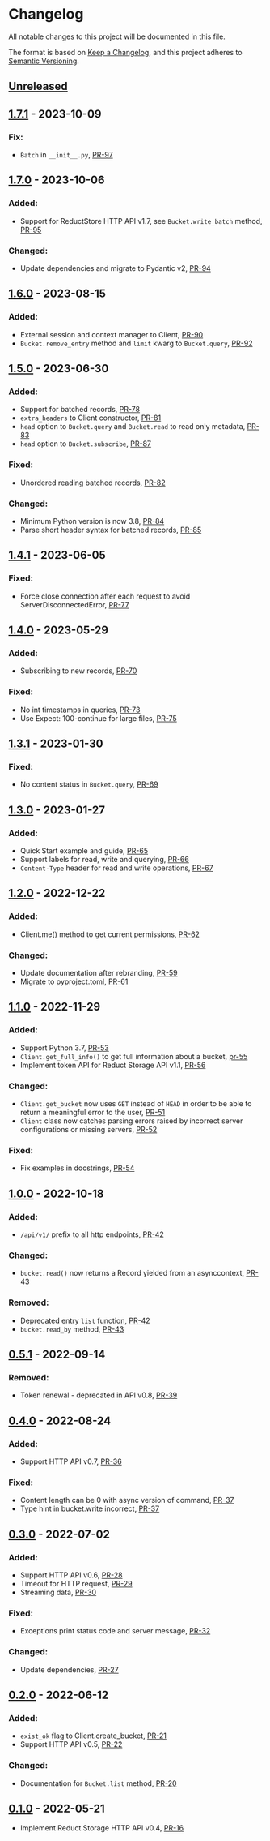 # Changelog

All notable changes to this project will be documented in this file.

The format is based on [Keep a Changelog](https://keepachangelog.com/en/1.0.0/),
and this project adheres to [Semantic Versioning](https://semver.org/spec/v2.0.0.html).

## [Unreleased]

## [1.7.1] - 2023-10-09

### Fix:

- `Batch` in `__init__.py`, [PR-97](https://github.com/reductstore/reduct-py/pull/97)

## [1.7.0] - 2023-10-06

### Added:

- Support for ReductStore HTTP API v1.7, see `Bucket.write_batch` method, [PR-95](https://github.com/reductstore/reduct-py/pull/95)

### Changed:

- Update dependencies and migrate to Pydantic v2, [PR-94](https://github.com/reductstore/reduct-py/pull/94)

## [1.6.0] - 2023-08-15

### Added:

- External session and context manager to Client, [PR-90](https://github.com/reductstore/reduct-py/pull/90)
- `Bucket.remove_entry` method and `limit` kwarg to `Bucket.query`, [PR-92](https://github.com/reductstore/reduct-py/pull/92)

## [1.5.0] - 2023-06-30

### Added:

- Support for batched records, [PR-78](https://github.com/reductstore/reduct-py/pull/78)
- `extra_headers` to Client constructor, [PR-81](https://github.com/reductstore/reduct-py/pull/81)
- `head` option to `Bucket.query` and `Bucket.read` to read only metadata, [PR-83](https://github.com/reductstore/reduct-py/pull/83)
- `head` option to `Bucket.subscribe`, [PR-87](https://github.com/reductstore/reduct-py/pull/87)

### Fixed:

- Unordered reading batched records, [PR-82](https://github.com/reductstore/reduct-py/pull/82)

### Changed:

- Minimum Python version is now 3.8, [PR-84](https://github.com/reductstore/reduct-py/pull/84)
- Parse short header syntax for batched records, [PR-85](https://github.com/reductstore/reduct-py/pull/85)

## [1.4.1] - 2023-06-05

### Fixed:

- Force close connection after each request to avoid
  ServerDisconnectedError, [PR-77](https://github.com/reductstore/reduct-py/pull/77)

## [1.4.0] - 2023-05-29

### Added:

- Subscribing to new records, [PR-70](https://github.com/reductstore/reduct-py/pull/70)

### Fixed:

- No int timestamps in queries, [PR-73](https://github.com/reductstore/reduct-py/pull/73)
- Use Expect: 100-continue for large files, [PR-75](https://github.com/reductstore/reduct-py/pull/75)

## [1.3.1] - 2023-01-30

### Fixed:

- No content status in `Bucket.query`, [PR-69](https://github.com/reductstore/reduct-py/pull/69)

## [1.3.0] - 2023-01-27

### Added:

- Quick Start example and guide, [PR-65](https://github.com/reductstore/reduct-py/pull/65)
- Support labels for read, write and querying, [PR-66](https://github.com/reductstore/reduct-py/pull/66)
- `Content-Type` header for read and write operations, [PR-67](https://github.com/reductstore/reduct-py/pull/67)

## [1.2.0] - 2022-12-22

### Added:

- Client.me() method to get current permissions, [PR-62](https://github.com/reductstore/reduct-py/pull/62)

### Changed:

- Update documentation after rebranding, [PR-59](https://github.com/reductstore/reduct-py/pull/59)
- Migrate to pyproject.toml, [PR-61](https://github.com/reductstore/reduct-py/pull/61)

## [1.1.0] - 2022-11-29

### Added:

- Support Python 3.7, [PR-53](https://github.com/reduct-storage/reduct-py/pull/53)
- `Client.get_full_info()` to get full information about a
  bucket, [pr-55](https://github.com/reduct-storage/reduct-py/pull/55)
- Implement token API for Reduct Storage API v1.1, [PR-56](https://github.com/reduct-storage/reduct-py/pull/56)

### Changed:

- `Client.get_bucket` now uses `GET` instead of `HEAD` in order to be able to return a meaningful error to the
  user, [PR-51](https://github.com/reduct-storage/reduct-py/pull/51)
- `Client` class now catches parsing errors raised by incorrect server configurations or missing
  servers, [PR-52](https://github.com/reduct-storage/reduct-py/pull/52)

### Fixed:

- Fix examples in docstrings, [PR-54](https://github.com/reduct-storage/reduct-py/pull/54)

## [1.0.0] - 2022-10-18

### Added:

- `/api/v1/` prefix to all http endpoints, [PR-42](https://github.com/reduct-storage/reduct-py/pull/42)

### Changed:

- `bucket.read()` now returns a Record yielded from an
  asynccontext, [PR-43](https://github.com/reduct-storage/reduct-py/pull/43)

### Removed:

- Deprecated entry `list` function, [PR-42](https://github.com/reduct-storage/reduct-py/pull/42)
- `bucket.read_by` method, [PR-43](https://github.com/reduct-storage/reduct-py/pull/43)

## [0.5.1] - 2022-09-14

### Removed:

- Token renewal - deprecated in API v0.8, [PR-39](https://github.com/reduct-storage/reduct-py/pull/39)

## [0.4.0] - 2022-08-24

### Added:

- Support HTTP API v0.7, [PR-36](https://github.com/reduct-storage/reduct-py/pull/36)

### Fixed:

- Content length can be 0 with async version of command, [PR-37](https://github.com/reduct-storage/reduct-py/pull/37)
- Type hint in bucket.write incorrect, [PR-37](https://github.com/reduct-storage/reduct-py/pull/37)

## [0.3.0] - 2022-07-02

### Added:

- Support HTTP API v0.6, [PR-28](https://github.com/reduct-storage/reduct-py/pull/28)
- Timeout for HTTP request, [PR-29](https://github.com/reduct-storage/reduct-py/pull/29)
- Streaming data, [PR-30](https://github.com/reduct-storage/reduct-py/pull/30)

### Fixed:

- Exceptions print status code and server message, [PR-32](https://github.com/reduct-storage/reduct-py/pull/32)

### Changed:

- Update dependencies, [PR-27](https://github.com/reduct-storage/reduct-py/pull/27)

## [0.2.0] - 2022-06-12

### Added:

- `exist_ok` flag to Client.create_bucket, [PR-21](https://github.com/reduct-storage/reduct-py/pull/21)
- Support HTTP API v0.5, [PR-22](https://github.com/reduct-storage/reduct-py/pull/22)

### Changed:

- Documentation for `Bucket.list` method, [PR-20](https://github.com/reduct-storage/reduct-py/pull/20)

## [0.1.0] - 2022-05-21

- Implement Reduct Storage HTTP API v0.4, [PR-16](https://github.com/reduct-storage/reduct-py/pull/16)

[Unreleased]: https://github.com/reduct-storage/reduct-py/compare/v1.7.1...HEAD

[1.7.1]: https://github.com/reduct-storage/reduct-py/compare/v1.7.0...v1.7.1

[1.7.0]: https://github.com/reduct-storage/reduct-py/compare/v1.6.0...v1.7.0

[1.6.0]: https://github.com/reduct-storage/reduct-py/compare/v1.5.0...v1.6.0

[1.5.0]: https://github.com/reduct-storage/reduct-py/compare/v1.4.1...v1.5.0

[1.4.1]: https://github.com/reduct-storage/reduct-py/compare/v1.4.0...v1.4.1

[1.4.0]: https://github.com/reduct-storage/reduct-py/compare/v1.3.1...v1.4.0

[1.3.1]: https://github.com/reduct-storage/reduct-py/compare/v1.3.0...v1.3.1

[1.3.0]: https://github.com/reduct-storage/reduct-py/compare/v1.2.0...v1.3.0

[1.2.0]: https://github.com/reduct-storage/reduct-py/compare/v1.1.0...v1.2.0

[1.1.0]: https://github.com/reduct-storage/reduct-py/compare/v1.0.0...v1.1.0

[1.0.0]: https://github.com/reduct-storage/reduct-py/compare/v0.5.1...v1.0.0

[0.5.1]: https://github.com/reduct-storage/reduct-py/compare/v0.4.0...v0.5.1

[0.4.0]: https://github.com/reduct-storage/reduct-py/compare/v0.3.0...v0.4.0

[0.3.0]: https://github.com/reduct-storage/reduct-py/compare/v0.2.0...v0.3.0

[0.2.0]: https://github.com/reduct-storage/reduct-py/compare/v0.1.0...v0.2.0

[0.1.0]: https://github.com/reduct-storage/reduct-py/compare/tag/v0.1.0
